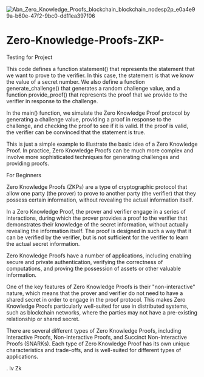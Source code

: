 

![Abn_Zero_Knowledge_Proofs_blockchain_blockchain_nodesp2p_e0a4e99a-b60e-47f2-9bc0-dd11ea397f06](https://user-images.githubusercontent.com/68709126/209771586-c5e595a1-4bf7-4f3d-bdd9-8b418f589d87.png)














# Zero-Knowledge-Proofs-ZKP-
Testing for Project

This code defines a function statement() that represents the statement that we want to prove to the verifier. In this case, the statement is that we know the value of a secret number. We also define a function generate_challenge() that generates a random challenge value, and a function provide_proof() that represents the proof that we provide to the verifier in response to the challenge.

In the main() function, we simulate the Zero Knowledge Proof protocol by generating a challenge value, providing a proof in response to the challenge, and checking the proof to see if it is valid. If the proof is valid, the verifier can be convinced that the statement is true.

This is just a simple example to illustrate the basic idea of a Zero Knowledge Proof. In practice, Zero Knowledge Proofs can be much more complex and involve more sophisticated techniques for generating challenges and providing proofs.




For Beginners

Zero Knowledge Proofs (ZKPs) are a type of cryptographic protocol that allow one party (the prover) to prove to another party (the verifier) that they possess certain information, without revealing the actual information itself.

In a Zero Knowledge Proof, the prover and verifier engage in a series of interactions, during which the prover provides a proof to the verifier that demonstrates their knowledge of the secret information, without actually revealing the information itself. The proof is designed in such a way that it can be verified by the verifier, but is not sufficient for the verifier to learn the actual secret information.

Zero Knowledge Proofs have a number of applications, including enabling secure and private authentication, verifying the correctness of computations, and proving the possession of assets or other valuable information.

One of the key features of Zero Knowledge Proofs is their "non-interactive" nature, which means that the prover and verifier do not need to have a shared secret in order to engage in the proof protocol. This makes Zero Knowledge Proofs particularly well-suited for use in distributed systems, such as blockchain networks, where the parties may not have a pre-existing relationship or shared secret.

There are several different types of Zero Knowledge Proofs, including Interactive Proofs, Non-Interactive Proofs, and Succinct Non-Interactive Proofs (SNARKs). Each type of Zero Knowledge Proof has its own unique characteristics and trade-offs, and is well-suited for different types of applications.





. lv Zk